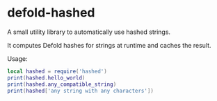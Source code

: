 # defold-hashed

A small utility library to automatically use hashed strings.

It computes Defold hashes for strings at runtime and caches the result.

Usage:
```lua
local hashed = require('hashed')
print(hashed.hello_world)
print(hashed.any_compatible_string)
print(hashed['any string with any characters'])
```